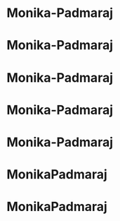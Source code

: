 # Monika-Padmaraj
# Monika-Padmaraj
# Monika-Padmaraj
# Monika-Padmaraj
# Monika-Padmaraj
# MonikaPadmaraj
# MonikaPadmaraj
